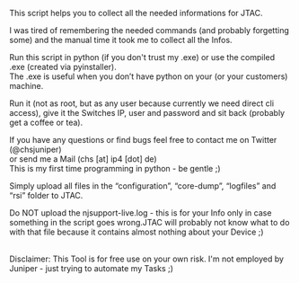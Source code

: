 <p class="has-line-data" data-line-start="0" data-line-end="1">This script helps you to collect all the needed informations for JTAC.</p>
<p class="has-line-data" data-line-start="2" data-line-end="3">I was tired of remembering the needed commands (and probably forgetting some) and the manual time it took me to collect all the Infos.</p>
<p class="has-line-data" data-line-start="4" data-line-end="6">Run this script in python (if you don't trust my .exe) or use the compiled .exe (created via pyinstaller).<br>
The .exe is useful when you don’t have python on your (or your customers) machine.</p>
<p class="has-line-data" data-line-start="7" data-line-end="8">Run it (not as root, but as any user because currently we need direct cli access), give it the Switches IP, user and password and sit back (probably get a coffee or tea).</p>
<p class="has-line-data" data-line-start="9" data-line-end="11">If you have any questions or find bugs feel free to contact me on Twitter (@chsjuniper) <br>or send me a Mail (chs [at] ip4 [dot] de)<br>
This is my first time programming in python - be gentle ;)</p>
<p class="has-line-data" data-line-start="12" data-line-end="13">Simply upload all files in the “configuration”, “core-dump”, “logfiles” and “rsi” folder to JTAC.</p>
<p class="has-line-data" data-line-start="14" data-line-end="15">Do NOT upload the njsupport-live.log - this is for your Info only in case something in the script goes wrong.JTAC will probably not know what to do with that file because it contains almost nothing about your Device ;)</p>
<br>Disclaimer: This Tool is for free use on your own risk. I'm not employed by Juniper - just trying to automate my Tasks ;)
